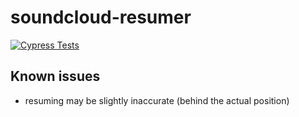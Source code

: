 # soundcloud-resumer

[![Cypress Tests](https://github.com/blaisebaileyfinnegan/soundcloud-resumer/actions/workflows/main.yml/badge.svg)](https://github.com/blaisebaileyfinnegan/soundcloud-resumer/actions/workflows/main.yml)

## Known issues

- resuming may be slightly inaccurate (behind the actual position)
